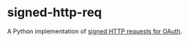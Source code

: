 # signed-http-req

A Python implementation of [signed HTTP requests for OAuth](https://tools.ietf.org/html/draft-ietf-oauth-signed-http-request).
